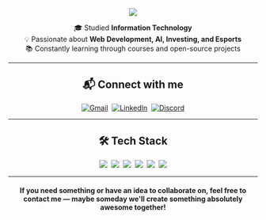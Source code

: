 <div align="center">
  <img src="https://readme-typing-svg.herokuapp.com?font=Fira+Code&size=22&pause=1000&color=F7A500&center=true&width=435&lines=Hello%2C+I'm+Roman!;Web+Developer;AI+%26+Esports+Enthusiast"/>
</div>

<div align="center">

 🎓 Studied **Information Technology**  
 💡 Passionate about **Web Development, AI, Investing, and Esports**  
 📚 Constantly learning through courses and open-source projects  

---

## 📬 Connect with me
[![Gmail](https://img.shields.io/badge/-Email-D14836?style=flat&logo=Gmail&logoColor=white)](mailto:crookedlmd@gmail.com)&nbsp;
[![LinkedIn](https://img.shields.io/badge/-LinkedIn-0077B5?style=flat&logo=linkedin&logoColor=white)](https://www.linkedin.com/in/romanhatnančík/)&nbsp;
[![Discord](https://img.shields.io/badge/-Discord-5865F2?style=flat&logo=discord&logoColor=white)](https://discord.com/users/667726014864162836)

---

## 🛠️ Tech Stack

<img src="https://img.shields.io/badge/-HTML5-E34F26?style=flat-square&logo=html5&logoColor=white"/>&nbsp;
<img src="https://img.shields.io/badge/-CSS3-1572B6?style=flat-square&logo=css3"/>&nbsp;
<img src="https://img.shields.io/badge/-JavaScript-F7DF1E?style=flat-square&logo=javascript&logoColor=black"/>&nbsp;
<img src="https://img.shields.io/badge/-React-61DAFB?style=flat-square&logo=react&logoColor=black"/>&nbsp;
<img src="https://img.shields.io/badge/-PHP-777BB4?style=flat-square&logo=php"/>&nbsp;
<img src="https://img.shields.io/badge/-Next.js-000000?style=flat-square&logo=next.js"/>



---
#### If you need something or have an idea to collaborate on, feel free to contact me — maybe someday we'll create something absolutely awesome together!

</div>
